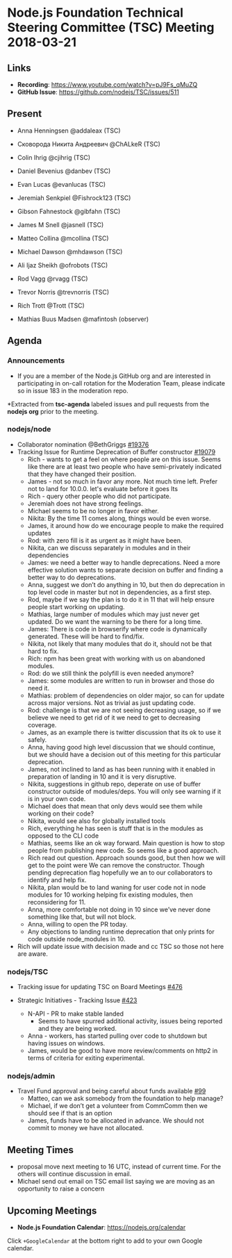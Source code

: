 # Node.js Foundation Technical Steering Committee (TSC) Meeting 2018-03-21

## Links

* **Recording**:  <https://www.youtube.com/watch?v=pJ9Fs_qMuZQ>
* **GitHub Issue**: <https://github.com/nodejs/TSC/issues/511>

## Present

* Anna Henningsen @addaleax (TSC)

* Сковорода Никита Андреевич @ChALkeR (TSC)

* Colin Ihrig @cjihrig (TSC)

* Daniel Bevenius @danbev (TSC)

* Evan Lucas @evanlucas (TSC)

* Jeremiah Senkpiel @Fishrock123 (TSC)

* Gibson Fahnestock @gibfahn (TSC)

* James M Snell @jasnell (TSC)

* Matteo Collina @mcollina (TSC)

* Michael Dawson @mhdawson (TSC)

* Ali Ijaz Sheikh @ofrobots (TSC)

* Rod Vagg @rvagg (TSC)

* Trevor Norris @trevnorris (TSC)

* Rich Trott @Trott (TSC)

* Mathias Buus Madsen @mafintosh (observer)

## Agenda

### Announcements

* If you are a member of the Node.js GitHub org and are interested in participating in on-call rotation for the Moderation Team, please indicate so in issue 183 in the moderation repo.

\*Extracted from **tsc-agenda** labeled issues and pull requests from the **nodejs org** prior to the meeting.

### nodejs/node

* Collaborator nomination @BethGriggs [#19376](https://github.com/nodejs/node/issues/19376)
* Tracking Issue for Runtime Deprecation of Buffer constructor [#19079](https://github.com/nodejs/node/issues/19079)
  * Rich - wants to get a feel on where people are on this issue.  Seems like there are at least two people who have semi-privately indicated that they have changed their position.
  * James - not so much in favor any more. Not much time left. Prefer not to land for 10.0.0.
    let's evaluate before it goes lts
  * Rich - query other people who did not participate.
  * Jeremiah does not have strong feelings.
  * Michael seems to be no longer in favor either.
  * Nikita: By the time 11 comes along, things would be even worse.
  * James, it around how do we encourage people to make the required updates
  * Rod: with zero fill is it as urgent as it might have been.
  * Nikita, can we discuss separately in modules and in their dependencies
  * James: we need a better way to handle deprecations.  Need a more effective solution
    wants to separate decision on buffer and finding a better way to do deprecations.
  * Anna, suggest we don’t do anything in 10, but then do deprecation in top level code in master
    but not in dependencies,  as a first step.
  * Rod, maybe if we say the plan is to do it in 11 that will help ensure people start working
    on updating.
  * Mathias, large number of modules which may just never get updated.  Do we want the
    warning to be there for a long time.
  * James: There is code in browserify where code is dynamically generated. These will be hard
    to find/fix.
  * Nikita, not likely that many modules that do it, should not be that hard to fix.
  * Rich: npm has been great with working with us on abandoned modules.
  * Rod: do we still think the polyfill is even needed anymore?
  * James: some modules are written to run in browser and those do need it.
  * Mathias: problem of dependencies on older major, so can for update across major versions.
    Not as trivial as just updating code.
  * Rod: challenge is that we are not seeing decreasing usage, so if we believe we need to get
    rid of it we need to get to decreasing coverage.
  * James, as an example there is twitter discussion that its ok to use it safely.
  * Anna, having good high level discussion that we should continue, but we should have a
    decision out of this meeting for this particular deprecation.
  * James, not inclined to land as has been running with it enabled in preparation of landing in 10
    and it is very disruptive.
  * Nikita, suggestions in github repo, deperate on use of buffer constructor outside of
    modules/deps.  You will only see warning if it is in your own code.
  * Michael does that mean that only devs would see them while working on their code?
  * Nikita, would see also for globally installed tools
  * Rich, everything he has seen is stuff that is in the modules as opposed to the CLI code
  * Mathias, seems like an ok way forward.  Main question is how to stop people from publishing
    new code. So seems like a good approach.
  * Rich read out question.  Approach sounds good, but then how we will get to the point were
    We can remove the constructor.  Though pending deprecation flag hopefully we an to our
    collaborators to identify and help fix.
  * Nikita, plan would be to land waning for user code not in node modules for 10
    working helping fix existing modules, then reconsidering for 11.
  * Anna, more comfortable not doing in 10 since we’ve never done something like
    that, but will not block.
  * Anna, willing to open the PR today.
  * Any objections to landing runtime deprecation that only prints for code outside node\_modules
    in 10.
* Rich will update issue with decision made and cc TSC so those not here are aware.

### nodejs/TSC

* Tracking issue for updating TSC on Board Meetings [#476](https://github.com/nodejs/TSC/issues/476)

* Strategic Initiatives - Tracking Issue [#423](https://github.com/nodejs/TSC/issues/423)

  * N-API - PR to make stable landed
    * Seems to have spurred additional activity, issues being reported and they are being worked.
  * Anna - workers, has started pulling over code to shutdown but having issues on windows.
  * James, would be good to have more review/comments on http2 in terms of criteria for
    exiting experimental.

### nodejs/admin

* Travel Fund approval and being careful about funds available [#99](https://github.com/nodejs/admin/issues/99)
  * Matteo, can we ask somebody from the foundation to help manage?
  * Michael, if we don’t get a volunteer from CommComm then we should see if that is an option
  * James, funds have to be allocated in advance.  We should not commit to money we have not
    allocated.

## Meeting Times

* proposal move next meeting to 16 UTC, instead of current time.  For the others will continue
  discussion in email.
* Michael send out email on TSC email list saying we are moving as an opportunity to raise a
  concern

## Upcoming Meetings

* **Node.js Foundation Calendar**: <https://nodejs.org/calendar>

Click `+GoogleCalendar` at the bottom right to add to your own Google calendar.
